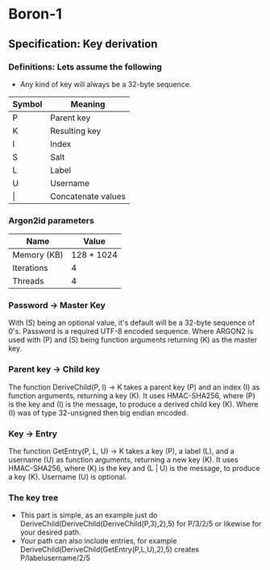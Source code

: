 # Boron-1
## Specification: Key derivation
### Definitions: Lets assume the following
- Any kind of key will always be a 32-byte sequence.

| Symbol | Meaning            |
|--------|--------------------|
| P      | Parent key         |
| K      | Resulting key      |
| I      | Index              |
| S      | Salt               |
| L      | Label              |
| U      | Username           |
| \|     | Concatenate values |
### Argon2id parameters
| Name          | Value         |
| ------------- | ------------- |
| Memory (KB)   | 128 * 1024    |
| Iterations    | 4             |
| Threads       | 4             |
### Password &rarr; Master Key
With (S) being an optional value, it's default will be a 32-byte sequence of 0's. Password is a required UTF-8 encoded sequence. Where ARGON2 is used with (P) and (S) being function arguments returning (K) as the master key.
### Parent key &rarr; Child key
The function DeriveChild(P, I) &rarr; K takes a parent key (P) and an index (I) as function arguments, returning a key (K). It uses HMAC-SHA256, where (P) is the key and (I) is the message, to produce a derived child key (K). Where (I) was of type 32-unsigned then big endian encoded.
### Key &rarr; Entry
The function GetEntry(P, L, U) -> K takes a key (P), a label (L), and a username (U) as function arguments, returning a new key (K). It uses HMAC-SHA256, where (K) is the key and (L | U) is the message, to produce a key (K). Username (U) is optional.
### The key tree
- This part is simple, as an example just do DeriveChild(DeriveChild(DeriveChild(P,3),2),5) for P/3/2/5 or likewise for your desired path.
- Your path can also include entries, for example DeriveChild(DeriveChild(GetEntry(P,L,U),2),5) creates P/labelusername/2/5